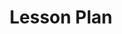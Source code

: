 ---
toc: true
layout: post
description: A outline of how we are going to give our lesson.
categories: [markdown]
title: Lesson Plan 
---